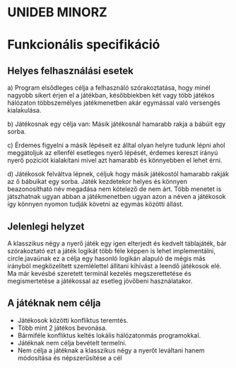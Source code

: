 # UNIDEB MINORZ
# Funkcionális specifikáció

## Helyes felhasználási esetek

a) Program elsődleges célja a felhasználó szórakoztatása, hogy
minél nagyobb sikert érjen el a játékban, későbbiekben két
vagy több játékos hálózaton többszemélyes jatékmenetben
akár egymással való versengés kialakulása.

b) Játékosnak egy célja van: Másik játékosnál hamarabb rakja a bábúit egy sorba.

c) Érdemes figyelni a másik lépéseit ez álltal olyan helyre tudunk lépni ahol meggátoljuk az ellenfél
esetleges nyerő lépését, érdemes kereszt irányú nyerő poziciót kialakítani mivel azt hamarabb és könnyebben el lehet érni.

d) Játékosok felváltva lépnek, céljuk hogy másik játékostól hamarabb rakják az ő bábuikat egy sorba. Játék
kezdetekor helyes és könnyen beazonosítható név megadása nem kötelező de nem árt. Több menetet is játszhatnak ugyan abban
a játékmenetben ugyan azon a néven a játékosok így könnyen nyomon tudják követni az egymás közötti állást.


## Jelenlegi helyzet

A klasszikus négy a nyerő játék egy igen elterjedt és kedvelt táblajáték, bár szórakoztató ezt a játék logikát
több féle képpen is lehet implementálni, circle.javaünak ez a célja egy hasonló logikán alapuló
de mégis más irányból megközelített szemlélettel állítani kihívást a leendő játékosok elé.
Ma már kevésbé szeretett terminál kezelés megszerettetése és megismertetése a játékossal az esetleg jövőbeni 
használatakor.


## A játéknak nem célja

- Játékosok közötti konfliktus teremtés.
- Több mint 2 játékos bevonása.
- Bármiféle konfliktus keltés lokális hálózatonmás programokkal.
- Játéknak nem célja bevételt termelni.
- Nem célja a játéknak a klasszikus négy a nyerőt leváltani hanem módosítása és népszerűsítése a cél